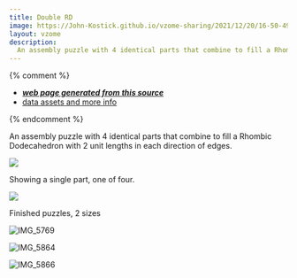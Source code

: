 ```yaml
---
title: Double RD
image: https://John-Kostick.github.io/vzome-sharing/2021/12/20/16-50-49-Double-RD/Double-RD.png
layout: vzome
description:
  An assembly puzzle with 4 identical parts that combine to fill a Rhombic Dodecahedron with 2 unit lengths in each direction of edges. 
---
```


{% comment %}
 - [***web page generated from this source***][post]
 - [data assets and more info][github]

[post]: <https://John-Kostick.github.io/vzome-sharing/2021/12/20/Double-RD-16-50-49.html>
[github]: <https://github.com/John-Kostick/vzome-sharing/tree/main/2021/12/20/16-50-49-Double-RD/>
{% endcomment %}


An assembly puzzle with 4 identical parts that combine to fill a Rhombic Dodecahedron with 2 unit lengths in each direction of edges.

<vzome-viewer style="width: 100%; height: 65vh;"
       src="https://John-Kostick.github.io/vzome-sharing/2021/12/20/16-50-49-Double-RD/Double-RD.vZome" >
  <img src="https://John-Kostick.github.io/vzome-sharing/2021/12/20/16-50-49-Double-RD/Double-RD.png" />
</vzome-viewer>

Showing a single part, one of four.

<vzome-viewer style="width: 100%; height: 65vh;"
       src="https://John-Kostick.github.io/vzome-sharing/2021/12/20/16-55-06-Double-RD-single-pc/Double-RD-single-pc.vZome" >
  <img src="https://John-Kostick.github.io/vzome-sharing/2021/12/20/16-55-06-Double-RD-single-pc/Double-RD-single-pc.png" />
</vzome-viewer>

Finished puzzles, 2 sizes

![IMG_5769](https://user-images.githubusercontent.com/78830166/146839375-8a257062-86be-4054-b276-8b3eea9dded3.jpeg)

![IMG_5864](https://user-images.githubusercontent.com/78830166/146839401-c23a89af-c062-42da-a4fe-0a33d9dbead8.jpeg)

![IMG_5866](https://user-images.githubusercontent.com/78830166/146839435-a311e0d5-9ba7-4d27-bbe5-b93e897904ef.jpeg)

